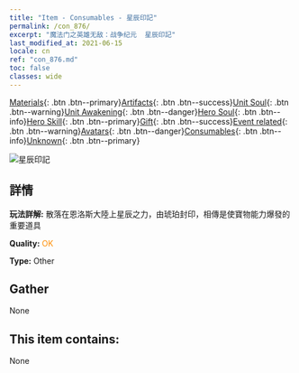 ```yaml
---
title: "Item - Consumables - 星辰印記"
permalink: /con_876/
excerpt: "魔法门之英雄无敌：战争纪元  星辰印記"
last_modified_at: 2021-06-15
locale: cn
ref: "con_876.md"
toc: false
classes: wide
---
```

 [Materials](/ItemsCN/){: .btn .btn--primary}[Artifacts](/ItemsCN/Artifacts/){: .btn .btn--success}[Unit Soul](/ItemsCN/UnitSoul/){: .btn .btn--warning}[Unit Awakening](/ItemsCN/UnitAwakening/){: .btn .btn--danger}[Hero Soul](/ItemsCN/HeroSoul/){: .btn .btn--info}[Hero Skill](/ItemsCN/HeroSkill/){: .btn .btn--primary}[Gift](/ItemsCN/Gift/){: .btn .btn--success}[Event related](/ItemsCN/Events/){: .btn .btn--warning}[Avatars](/ItemsCN/Avatars/){: .btn .btn--danger}[Consumables](/ItemsCN/Consumables/){: .btn .btn--info}[Unknown](/ItemsCN/Unknown/){: .btn .btn--primary}

 ![星辰印記](/images/t/i_69.png)

## 詳情
 **玩法詳解:** 散落在恩洛斯大陸上星辰之力，由琥珀封印，相傳是使寶物能力爆發的重要道具

 **Quality:** <span style="color: #FF8C00">OK</span>

 **Type:** Other

## Gather

  None

## This item contains:

  None


